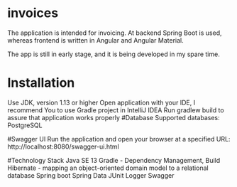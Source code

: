 # invoices
The application is intended for invoicing. At backend Spring Boot is used, whereas frontend is written in Angular and Angular Material.

The app is still in early stage, and it is being developed in my spare time.

# Installation
Use JDK, version 1.13 or higher
Open application with your IDE, I recommend You to use Gradle project in IntelliJ IDEA
Run gradlew build to assure that application works properly
#Database
Supported databases:
PostgreSQL

#Swagger UI
Run the application and open your browser at a specified URL: http://localhost:8080/swagger-ui.html

#Technology Stack
Java SE 13
Gradle - Dependency Management, Build
Hibernate - mapping an object-oriented domain model to a relational database
Spring boot
Spring Data
JUnit
Logger
Swagger
